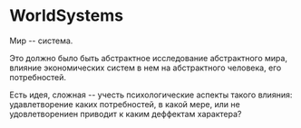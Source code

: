 # WorldSystems

Мир -- система.


Это должно было быть абстрактное исследование абстрактного мира, влияние экономических систем в нем на абстрактного человека, его потребностей.

Есть идея, сложная -- учесть психологические аспекты такого влияния: удавлетворение каких потребностей, в какой мере, или не удовлетворениен приводит к каким деффектам характера?
